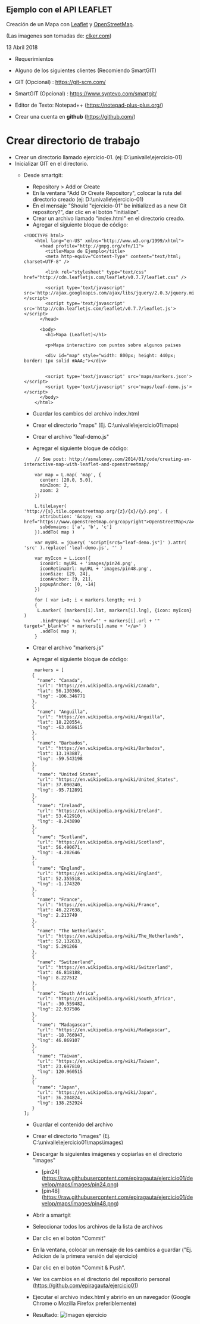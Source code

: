 Ejemplo con el API LEAFLET
--

Creación de un Mapa con [Leaflet](http://leafletjs.com) y [OpenStreetMap](https://www.openstreetmap.org).

(Las imagenes son tomadas de: [clker.com](http://www.clker.com/clipart-google-maps-pin-blue.html))

13 Abril 2018


- Requerimientos

- Alguno de los siguientes clientes (Recomiendo SmartGIT)
- GIT (Opcional) : https://git-scm.com/
- SmartGIT (Opcional) : https://www.syntevo.com/smartgit/
- Editor de Texto: Notepad++ (https://notepad-plus-plus.org/)
- Crear una cuenta en **github** (https://github.com/)

# Crear directorio de trabajo

* Crear un directorio llamado ejercicio-01. (ej: D:\univalle\ejercicio-01)
* Inicializar GIT en el directorio.
  * Desde smartgit:
	* Repository > Add or Create
	* En la ventana "Add Or Create Repository", colocar la ruta del directorio creado (ej: D:\univalle\ejercicio-01)
	* En el mensaje "Should "ejercicio-01" be initialized as a new Git repository?", dar clic en el botón "Initialize".
	* Crear un archivo llamado "index.html" en el directorio creado.
	* Agregar el siguiente bloque de código:
	```
	<!DOCTYPE html>
		<html lang="en-US" xmlns="http://www.w3.org/1999/xhtml">
		  <head profile="http://gmpg.org/xfn/11">
			<title>Mapa de Ejemplo</title>
			<meta http-equiv="Content-Type" content="text/html; charset=UTF-8" />

			<link rel="stylesheet" type="text/css" href="http://cdn.leafletjs.com/leaflet/v0.7.7/leaflet.css" />

			<script type='text/javascript' src='http://ajax.googleapis.com/ajax/libs/jquery/2.0.3/jquery.min.js'></script>
			<script type='text/javascript' src='http://cdn.leafletjs.com/leaflet/v0.7.7/leaflet.js'></script>
		  </head>

		  <body>
			<h1>Mapa (Leaflet)</h1>

			<p>Mapa interactivo con puntos sobre algunos paises

			<div id="map" style="width: 800px; height: 440px; border: 1px solid #AAA;"></div>

			
			<script type='text/javascript' src='maps/markers.json'></script>
			<script type='text/javascript' src='maps/leaf-demo.js'></script>
		  </body>
		</html>
	```
	* Guardar los cambios del archivo index.html
	* Crear el directorio "maps" (Ej. C:\univalle\ejercicio01\maps)
	
	* Crear el archivo "leaf-demo.js"
	
	* Agregar el siguiente bloque de código:
	```
		// See post: http://asmaloney.com/2014/01/code/creating-an-interactive-map-with-leaflet-and-openstreetmap/

		var map = L.map( 'map', {
		  center: [20.0, 5.0],
		  minZoom: 2,
		  zoom: 2
		})

		L.tileLayer( 'http://{s}.tile.openstreetmap.org/{z}/{x}/{y}.png', {
		  attribution: '&copy; <a href="https://www.openstreetmap.org/copyright">OpenStreetMap</a>',
		  subdomains: ['a', 'b', 'c']
		}).addTo( map )

		var myURL = jQuery( 'script[src$="leaf-demo.js"]' ).attr( 'src' ).replace( 'leaf-demo.js', '' )

		var myIcon = L.icon({
		  iconUrl: myURL + 'images/pin24.png',
		  iconRetinaUrl: myURL + 'images/pin48.png',
		  iconSize: [29, 24],
		  iconAnchor: [9, 21],
		  popupAnchor: [0, -14]
		})

		for ( var i=0; i < markers.length; ++i )
		{
		 L.marker( [markers[i].lat, markers[i].lng], {icon: myIcon} )
		  .bindPopup( '<a href="' + markers[i].url + '" target="_blank">' + markers[i].name + '</a>' )
		  .addTo( map );
		}
	```
	
	* Crear el archivo "markers.js"
	
	* Agregar el siguiente bloque de código:
	```
		markers = [
	   {
		 "name": "Canada",
		 "url": "https://en.wikipedia.org/wiki/Canada",
		 "lat": 56.130366,
		 "lng": -106.346771
	   },
	   {
		 "name": "Anguilla",
		 "url": "https://en.wikipedia.org/wiki/Anguilla",
		 "lat": 18.220554,
		 "lng": -63.068615
	   },
	   {
		 "name": "Barbados",
		 "url": "https://en.wikipedia.org/wiki/Barbados",
		 "lat": 13.193887,
		 "lng": -59.543198
	   },
	   {
		 "name": "United States",
		 "url": "https://en.wikipedia.org/wiki/United_States",
		 "lat": 37.090240,
		 "lng": -95.712891
	   },
	   {
		 "name": "Ireland",
		 "url": "https://en.wikipedia.org/wiki/Ireland",
		 "lat": 53.412910,
		 "lng": -8.243890
	   },
	   {
		 "name": "Scotland",
		 "url": "https://en.wikipedia.org/wiki/Scotland",
		 "lat": 56.490671,
		 "lng": -4.202646
	   },
	   {
		 "name": "England",
		 "url": "https://en.wikipedia.org/wiki/England",
		 "lat": 52.355518,
		 "lng": -1.174320
	   },
	   {
		 "name": "France",
		 "url": "https://en.wikipedia.org/wiki/France",
		 "lat": 46.227638,
		 "lng": 2.213749
	   },
	   {
		 "name": "The Netherlands",
		 "url": "https://en.wikipedia.org/wiki/The_Netherlands",
		 "lat": 52.132633,
		 "lng": 5.291266
	   },
	   {
		 "name": "Switzerland",
		 "url": "https://en.wikipedia.org/wiki/Switzerland",
		 "lat": 46.818188,
		 "lng": 8.227512
	   },
	   {
		 "name": "South Africa",
		 "url": "https://en.wikipedia.org/wiki/South_Africa",
		 "lat": -30.559482,
		 "lng": 22.937506
	   },
	   {
		 "name": "Madagascar",
		 "url": "https://en.wikipedia.org/wiki/Madagascar",
		 "lat": -18.766947,
		 "lng": 46.869107
	   },
	   {
		 "name": "Taiwan",
		 "url": "https://en.wikipedia.org/wiki/Taiwan",
		 "lat": 23.697810,
		 "lng": 120.960515
	   },
	   {
		 "name": "Japan",
		 "url": "https://en.wikipedia.org/wiki/Japan",
		 "lat": 36.204824,
		 "lng": 138.252924
	   }
	];
	```
	
	* Guardar el contenido del archivo
	
	
	* Crear el directorio "images" (Ej. C:\univalle\ejercicio01\maps\images)
	* Descargar ls siguientes imágenes y copiarlas en el directorio "images"
		* [pin24] (https://raw.githubusercontent.com/epiragauta/ejercicio01/develop/maps/images/pin24.png)
		* [pin48] (https://raw.githubusercontent.com/epiragauta/ejercicio01/develop/maps/images/pin48.png)
		
	* Abrir a smartgit
	* Seleccionar todos los archivos de la lista de archivos
	* Dar clic en el botón "Commit"
	* En la ventana, colocar un mensaje de los cambios a guardar ("Ej. Adicion de la primera versión del ejercicio)
	* Dar clic en el botón "Commit & Push".
	* Ver los cambios en el directorio del repositorio personal (https://github.com/epiragauta/ejercicio01)
	* Ejecutar el archivo index.html y abrirlo en un navegador (Google Chrome o Mozilla Firefox preferiblemente)
	* Resultado:
		![Imagen ejercicio](https://raw.githubusercontent.com/epiragauta/ejercicio01/master/maps/images/test.jpg)	
	
	

